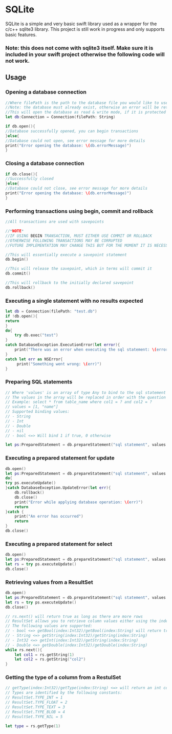 # SQLite
SQLite is a simple and very basic swift library used as a wrapper for the c/c++ sqlite3 library.
This project is still work in progress and only supports basic features.

### Note: this does not come with sqlite3 itself. Make sure it is included in your swift project otherwise the following code will not work.

## Usage

### Opening a database connection

```swift
//Where filePath is the path to the database file you would like to use
//Note: the database must already exist, otherwise an error will be returned
//This will open the database as read & write mode, if it is protected by the OS, it will be in read-only mode.
let db:Connection = Connection(filePath: String) 

if db.open(){
//Database successfully opened, you can begin transactions
}else{
//Database could not open, see error message for more details
print("Error opening the database: \(db.errorMessage)")
}
```

### Closing a database connection
```swift
if db.close(){
//Successfully closed
}else{
//Database could not close, see error message for more details
print("Error opening the database: \(db.errorMessage)")
}
```

### Performing transactions using begin, commit and rollback
```swift
//All transactions are used with savepoints

//*NOTE*
//IF USING BEGIN TRANSACTION, MUST EITHER USE COMMIT OR ROLLBACK
//OTHERWISE FOLLOWING TRANSACTIONS MAY BE CORRUPTED
//FUTURE IMPLEMENTATION MAY CHANGE THIS BUT FOR THE MOMENT IT IS NECESSARY

//This will essentially execute a savepoint statement
db.begin()

//This will release the savepoint, which in terms will commit it
db.commit()

//This will rollback to the initially declared savepoint
db.rollback()
```

### Executing a single statement with no results expected
```swift
let db = Connection(filePath: "test.db")
if !db.open(){
return
}
do{
    try db.exec("test")
}
catch DatabaseException.ExecutionError(let error){
    print("There was an error when executing the sql statement: \(error)")
}
catch let err as NSError{
     print("Something went wrong: \(err)")
}
```

### Preparing SQL statements
```swift
// Where 'values' is an array of type Any to bind to the sql statement and 'sq' is the SQL statement
// The values in the array will be replaced in order with the question marks in the sql statement
// Example: select * from table_name where col1 = ? and col2 = ?
// values = [1, "name"]
// Supported binding values:
// - String
// - Int
// - Double
// - nil
// - bool <=> Will bind 1 if true, 0 otherwise

let ps:PreparedStatement = db.prepareStatement("sql statement", values: [])
```

### Executing a prepared statement for update
```swift
db.open()
let ps:PreparedStatement = db.prepareStatement("sql statement", values: [])
do{
try ps.executeUpdate()
}catch DatabaseException.UpdateError(let err){
    db.rollback()
    db.close()
    print("Error while applying database operation: \(err)")
    return 
}catch {
    print("An error has occurred")
    return
}
db.close()
```

### Executing a prepared statement for select
```swift
db.open()
let ps:PreparedStatement = db.prepareStatement("sql statement", values: [])
let rs = try ps.executeUpdate()
db.close()
```

### Retrieving values from a ResultSet
```swift
db.open()
let ps:PreparedStatement = db.prepareStatement("sql statement", values: [])
let rs = try ps.executeUpdate()
db.close()

// rs.next() will return true as long as there are more rows
// ResultSet allows you to retrieve column values either using the index or the name of the column
// The following values are supported:
// - bool <=> getBool(index:Int32)/getBool(index:String) will return true if the value is greater than 0, false otherwise 
// - String <=> getString(index:Int32)/getString(index:String)
// - Int32 <=> getInt(index:Int32)/getString(index:String)
// - Double <=> getDouble(index:Int32)/getDouble(index:String)
while rs.next(){
    let col1 = rs.getString(1)
    let col2 = rs.getString("col2")
}
```

### Getting the type of a column from a RestulSet
```swift
// getType(index:Int32)/getType(index:String) <=> will return an int corresponding to the type
// Types are identified by the following constants:
// ResultSet.TYPE_INT = 1
// ResultSet.TYPE_FLOAT = 2
// ResultSet.TYPE_TEXT = 3
// ResultSet.TYPE_BLOB = 4
// ResultSet.TYPE_NIL = 5

let type = rs.getType(1)
```
